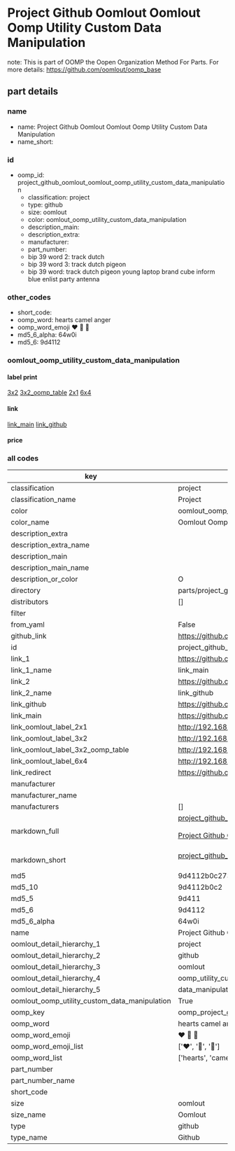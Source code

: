 # Project Github Oomlout Oomlout Oomp Utility Custom Data Manipulation  

note: This is part of OOMP the Oopen Organization Method For Parts. For more details: https://github.com/oomlout/oomp_base

##  part details
  







### name
* name: Project Github Oomlout Oomlout Oomp Utility Custom Data Manipulation
* name_short: 
### id
* oomp_id: project_github_oomlout_oomlout_oomp_utility_custom_data_manipulation
  * classification: project
  * type: github
  * size: oomlout
  * color: oomlout_oomp_utility_custom_data_manipulation
  * description_main: 
  * description_extra: 
  * manufacturer: 
  * part_number: 
  * bip 39 word 2: track dutch
  * bip 39 word 3: track dutch pigeon
  * bip 39 word: track dutch pigeon young laptop brand cube inform blue enlist party antenna

### other_codes
* short_code: 
* oomp_word: hearts camel anger
* oomp_word_emoji :hearts: :camel: :anger:
* md5_6_alpha: 64w0i
* md5_6: 9d4112






### oomlout_oomp_utility_custom_data_manipulation
#### label print
[3x2](http://192.168.1.245:1112/?label=oomp%2064w0i)
[3x2_oomp_table](http://192.168.1.108:1112/?label=oomp%2064w0i)
[2x1](http://192.168.1.242:1112/?label=oomp%2064w0i)
[6x4](http://192.168.1.55:1112/?label=oomp%2064w0i)    

#### link

[link_main](https://github.com/oomlout/oomlout_oomp_version_1_messy/tree/main/parts/project_github_oomlout_oomlout_oomp_utility_custom_data_manipulation) [link_github](https://github.com/oomlout/oomlout_oomp_version_1_messy/tree/main/parts/project_github_oomlout_oomlout_oomp_utility_custom_data_manipulation)                             

#### price







### all codes 
| key | value |  
| --- | --- |  
| classification | project |  
| classification_name | Project |  
| color | oomlout_oomp_utility_custom_data_manipulation |  
| color_name | Oomlout Oomp Utility Custom Data Manipulation |  
| description_extra |  |  
| description_extra_name |  |  
| description_main |  |  
| description_main_name |  |  
| description_or_color | O  |  
| directory | parts/project_github_oomlout_oomlout_oomp_utility_custom_data_manipulation |  
| distributors | [] |  
| filter |  |  
| from_yaml | False |  
| github_link | https://github.com/oomlout/oomlout_oomp_part_src/tree/main/parts/project_github_oomlout_oomlout_oomp_utility_custom_data_manipulation |  
| id | project_github_oomlout_oomlout_oomp_utility_custom_data_manipulation |  
| link_1 | https://github.com/oomlout/oomlout_oomp_version_1_messy/tree/main/parts/project_github_oomlout_oomlout_oomp_utility_custom_data_manipulation |  
| link_1_name | link_main |  
| link_2 | https://github.com/oomlout/oomlout_oomp_version_1_messy/tree/main/parts/project_github_oomlout_oomlout_oomp_utility_custom_data_manipulation |  
| link_2_name | link_github |  
| link_github | https://github.com/oomlout/oomlout_oomp_version_1_messy/tree/main/parts/project_github_oomlout_oomlout_oomp_utility_custom_data_manipulation |  
| link_main | https://github.com/oomlout/oomlout_oomp_version_1_messy/tree/main/parts/project_github_oomlout_oomlout_oomp_utility_custom_data_manipulation |  
| link_oomlout_label_2x1 | http://192.168.1.242:1112/?label=oomp%2064w0i |  
| link_oomlout_label_3x2 | http://192.168.1.245:1112/?label=oomp%2064w0i |  
| link_oomlout_label_3x2_oomp_table | http://192.168.1.108:1112/?label=oomp%2064w0i |  
| link_oomlout_label_6x4 | http://192.168.1.55:1112/?label=oomp%2064w0i |  
| link_redirect | https://github.com/oomlout/oomlout_oomp_version_1_messy/tree/main/parts/project_github_oomlout_oomlout_oomp_utility_custom_data_manipulation |  
| manufacturer |  |  
| manufacturer_name |  |  
| manufacturers | [] |  
| markdown_full | [project_github_oomlout_oomlout_oomp_utility_custom_data_manipulation](none)<br>[](none)<br>[Project Github Oomlout Oomlout Oomp Utility Custom Data Manipulation](none)<br><br> |  
| markdown_short | [project_github_oomlout_oomlout_oomp_utility_custom_data_manipulation](none)<br><br> |  
| md5 | 9d4112b0c27386ac6c3e8ff549511f34 |  
| md5_10 | 9d4112b0c2 |  
| md5_5 | 9d411 |  
| md5_6 | 9d4112 |  
| md5_6_alpha | 64w0i |  
| name | Project Github Oomlout Oomlout Oomp Utility Custom Data Manipulation |  
| oomlout_detail_hierarchy_1 | project |  
| oomlout_detail_hierarchy_2 | github |  
| oomlout_detail_hierarchy_3 | oomlout |  
| oomlout_detail_hierarchy_4 | oomp_utility_custom |  
| oomlout_detail_hierarchy_5 | data_manipulation |  
| oomlout_oomp_utility_custom_data_manipulation | True |  
| oomp_key | oomp_project_github_oomlout_oomlout_oomp_utility_custom_data_manipulation |  
| oomp_word | hearts camel anger |  
| oomp_word_emoji | :hearts: :camel: :anger: |  
| oomp_word_emoji_list | [':hearts:', ':camel:', ':anger:'] |  
| oomp_word_list | ['hearts', 'camel', 'anger'] |  
| part_number |  |  
| part_number_name |  |  
| short_code |  |  
| size | oomlout |  
| size_name | Oomlout |  
| type | github |  
| type_name | Github |  
